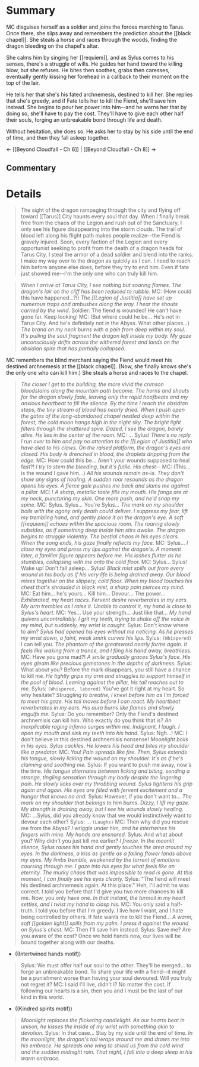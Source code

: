 # Summary
MC disguises herself as a soldier and joins the forces marching to Tarus. Once there, she slips away and remembers the prediction about the [[black chapel]]. She steals a horse and races through the woods, finding the dragon bleeding on the chapel's altar.

She calms him by singing her [[requiem]], and as Sylus comes to his senses, there's a struggle of wills. He guides her hand toward the killing blow, but she refuses. He bites then soothes, grabs then caresses, eventually gently kissing her forehead in a callback to their moment on the top of the lair.

He tells her that she's his fated archnemesis, destined to kill her. She replies that she's greedy, and if Fate tells her to kill the Fiend, she'll save him instead. She begins to pour her power into him--and he warns her that by doing so, she'll have to pay the cost. They'll have to give each other half their souls, forging an unbreakable bond through life and death.

Without hesitation, she does so. He asks her to stay by his side until the end of time, and then they fall asleep together.

← [[Beyond Cloudfall - Ch 6]] | [[Beyond Cloudfall - Ch 8]] →
## Commentary

# Details
> The sight of the dragon rampaging through the city and flying off toward [[Tarus]] City haunts every soul that day. 
> When I finally break free from the chaos of the Legion and rush out of the Sanctuary, I only see his figure disappearing into the storm clouds.
> The trail of blood left along his flight path makes people realize--the Fiend is gravely injured.
> Soon, every faction of the Legion and every opportunist seeking to profit from the death of a dragon heads for Tarus City.
> I steal the armor of a dead soldier and blend into the ranks. I make my way over to the dragon as quickly as I can.
> I need to reach him before anyone else does, before they try to end him.
> Even if fate just showed me--I'm the only one who can truly kill him.

> *When I arrive at Tarus City, I see nothing but soaring flames. The dragon's lair on the cliff has been reduced to rubble.*
> MC: (How could this have happened...?!)
> *The [[Legion of Justitia]] have set up numerous traps and ambushes along the way. I hear the shouts carried by the wind.*
> Soldier: The fiend is wounded! He can't have gone far. Keep looking!
> MC: (But where could he be... He's not in Tarus City. And he's definitely not in the Abyss. What other places...)
> *The brand on my neck burns with a pain from deep within my soul. It's pulling the soul fragment the dragon left inside my body. My gaze unconsciously drifts across the withered forest and lands on the obsidian spire that has partially collapsed.*

MC remembers the blind merchant saying the Fiend would meet his destined archnemesis at the [[black chapel]]. (Now, she finally knows she's the only one who can kill him.) She steals a horse and races to the chapel.

> *The closer I get to the building, the more vivid the crimson bloodstains along the mountain path become. The horns and shouts for the dragon slowly fade, leaving only the rapid hoofbeats and my anxious heartbeat to fill the silence. By the time I reach the obsidian steps, the tiny stream of blood has nearly dried. 
> When I push open the gates of the long-abandoned chapel nestled deep within the forest, the cold moon hangs high in the night sky.
> The bright light filters through the shattered spire. Dazed, I see the dragon, barely alive. He lies in the center of the room.*
> MC: ... Sylus!
> *There's no reply. I run over to him and pay no attention to the [[Legion of Justitia]] who have died to his claws. On the raised platform, the dragon's eyes are closed. His body is drenched in blood, the droplets dripping from the edge.*
> MC: How could this be... Aren't your wounds supposed to heal fast?!
> *I try to stem the bleeding, but it's futile. His chest--*
> MC: (This... is the wound I gave him...)
> *All his wounds remain as-is. They don't show any signs of healing.
> A sudden roar resounds as the dragon opens his eyes. A fierce gale pushes me back and slams me against a pillar.*
> MC: !
> *A sharp, metallic taste fills my mouth. His fangs are at my neck, puncturing my skin. One more push, and he'd snap my spine.*
> MC: Sylus. Sylus... You're Sylus...
> *The mark on my shoulder boils with the agony only death could deliver. I suppress my fear, lift my trembling hand, and gently place it on the dragon's eye. A soft [[requiem]] echoes within the spacious room. The roaring slowly subsides, as if something deep inside him stirs awake. The dragon begins to struggle violently. The bestial chaos in his eyes clears. When the song ends, his gaze finally reflects my face.*
> MC: Sylus...
> *I close my eyes and press my lips against the dragon's. A moment later, a familiar figure appears before me. His lashes flutter as he stumbles, collapsing with me onto the cold floor.*
> MC: Sylus... Sylus! Wake up! Don't fall asleep... Sylus!
> *Black mist spills out from every wound in his body as if his very life is being drained away.
> Our blood mixes together on the slippery, cold floor. When my blood touches his chest that's shrouded in black mist, a sharp pain pierces my mind.*
> MC: Eat him... he's yours... Kill him... Devour... The power...
> *Exhilarated, my heart races. Fervent desire reverberates in my ears. My arm trembles as I raise it. Unable to control it, my hand is close to Sylus's heart.*
> MC: Yes... Use your strength... Just like that...
> *My hand quivers uncontrollably. I grit my teeth, trying to shake off the voice in my mind, but suddenly, my wrist is caught.*
> Sylus: Don't know where to aim?
> *Sylus had opened his eyes without me noticing. As he presses my wrist down, a faint, weak smirk curves his lips.*
> Sylus: `(Whispered)` I can tell you.
> *The phantom of the greatsword nearly forms again. It feels like waking from a trance, and I fling his hand away, breathless.*
> MC: Have you gone mad?!
> *A smile gradually graces Sylus's face. His eyes gleam like precious gemstones in the depths of darkness.*
> Sylus: What about you? Before the mark disappears, you still have a chance to kill me.
> *He tightly grips my arm and struggles to support himself in the pool of blood. Leaning against the pillar, his tail reaches out to me.*
> Sylus: `(Whispered, labored)` You've got it right at my heart. So why hesitate?
> *Struggling to breathe, I kneel before him as I'm forced to meet his gaze. His tail moves before I can react. My heartbeat reverberates in my ears. His aura burns like flames and slowly engulfs me.*
> Sylus: Do you remember? Only the Fiend's destined archnemisis can kill him. Who exactly do you think that is?
> *An inexplicable raging inferno surges within me. Indignant, I laugh. I open my mouth and sink my teeth into his hand.*
> Sylus: Ngh...!
> MC: I don't believe in this destined archnemisis nonsense!
> *Moonlight boils in his eyes. Sylus cackles. He lowers his head and bites my shoulder like a predator.*
> MC: You!
> *Pain spreads like fire. Then, Sylus extends his tongue, slowly licking the wound on my shoulder. It's as if he's claiming and soothing me.*
> Sylus: If you want to push me away, now's the time.
> *His tongue alternates between licking and biting, sending a strange, tingling sensation through my body despite the lingering pain. He slowly licks over my throbbing wound. Sylus tightens his grip again and again. His eyes are filled with fervent excitement and a hunger that knows no end.*
> Sylus: However, if you don't want to...
> *The mark on my shoulder that belongs to him burns. Dizzy, I lift my gaze. My strength is draining away, but I see his wounds slowly healing.*
> MC: ...Sylus, did you already know that we would instinctively want to devour each other?
> Sylus: ... `(Laughs)`
> MC: Then why did you rescue me from the Abyss?
> *I wriggle under him, and he intertwines his fingers with mine. My hands are ensnared.*
> Sylus: And what about you? Why didn't you just kill me earlier?
> *I freeze. In the moonlit silence, Sylus raises his hand and gently touches the area around my eyes. In the darkness, a kiss as gentle as a falling flower lands above my eyes. My limbs tremble, weakened by the torrent of emotions coursing through me. I gaze into his eyes for what feels like an eternity. The murky chaos that was impossible to read is gone. At this moment, I can finally see his eyes clearly.*
> Sylus: "The fiend will meet his destined archnemesis again. At this place." Heh, I'll admit he was correct. I told you before that I'd give you two more chances to kill me. Now, you only have one.
> *In that instant, the turmoil in my heart settles, and I twist my hand to clasp his.*
> MC: You only said a half-truth. I told you before that I'm greedy. I live how I want, and I hate being controlled by others. If fate wants me to kill the Fiend...
> *A warm, soft [[golden light]] spills from my palm. I press it against the wound on Sylus's chest.*
> MC: Then I'll save him instead.
> Sylus: Save me? Are you aware of the cost? Once we hold hands now, our lives will be bound together along with our deaths.
* ((Intertwined hands motif))
> Sylus: We must offer half our soul to the other. They'll be merged... to forge an unbreakable bond. To share your life with a fiend--it might be a punishment worse than having your soul devoured. Will you truly not regret it?
> MC: I said I'll live, didn't I? No matter the cost. If following our hearts is a sin, then you and I must be the last of our kind in this world.
* ((Kindred spirits motif))
> *Moonlight replaces the flickering candlelight. As our hearts beat in unison, he kisses the inside of my wrist with something akin to devotion.*
> Sylus: In that case... Stay by my side until the end of time.
> *In the moonlight, the dragon's tail wraps around me and draws me into his embrace. He spreads one wing to shield us from the cold wind and the sudden midnight rain. That night, I fall into a deep sleep in his warm embrace.*
